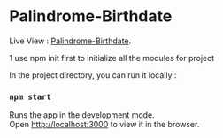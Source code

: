 # Palindrome-Birthdate

Live View : [Palindrome-Birthdate](https://github.com/facebook/create-react-app).

1 use npm init first to initialize all the modules for project 

In the project directory, you can run it locally :

### `npm start`

Runs the app in the development mode.\
Open [http://localhost:3000](http://localhost:3000) to view it in the browser.







